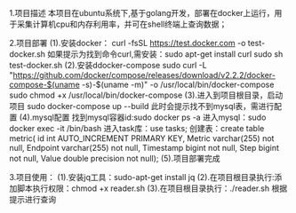 1.项目描述
  本项目在ubuntu系统下,基于golang开发，部署在docker上运行，用于采集计算机cpu和内存利用率，并可在shell终端上查询数据；

2.项目部署
  (1).安装docker：
      curl -fsSL https://test.docker.com -o test-docker.sh
      如果提示为找到命令curl,需安装：sudo apt-get install curl
      sudo sh test-docker.sh
  (2).安装ddocker-compose
      sudo curl -L "https://github.com/docker/compose/releases/download/v2.2.2/docker-compose-$(uname -s)-$(uname -m)" -o /usr/local/bin/docker-compose
      sudo chmod +x /usr/local/bin/docker-compose
  (3).进入到项目根目录，启动项目
      sudo docker-compose up --build
      此时会提示找不到mysql表，需进行配置
  (4).mysql配置
      找到mysql容器id:sudo docker ps -a
      进入mysql：sudo docker exec -it <ID> /bin/bash
      进入task库：use tasks;
      创建表：create table metric(
                 id int AUTO_INCREMENT PRIMARY KEY,
                 Metric varchar(255) not null,
                 Endpoint varchar(255) not null,
                 Timestamp bigint not null,
                 Step bigint not null,
                 Value double precision not null);
  (5).项目部署完成
  
3.项目使用：
  (1).安装jq工具：sudo-apt-get install jq
  (2).在项目根目录执行:添加脚本执行权限：chmod +x reader.sh 
  (3).在项目根目录执行：./reader.sh 根据提示进行查询
      
